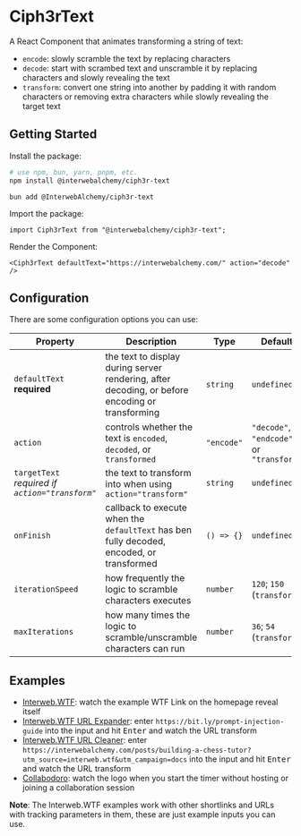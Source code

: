 # Ciph3rText

A React Component that animates transforming a string of text:

- `encode`: slowly scramble the text by replacing characters
- `decode`: start with scrambed text and unscramble it by replacing characters and slowly revealing the text
- `transform`: convert one string into another by padding it with random characters or removing extra characters while slowly revealing the target text

## Getting Started

Install the package:

```sh
# use npm, bun, yarn, pnpm, etc.
npm install @interwebalchemy/ciph3r-text
```

```
bun add @InterwebAlchemy/ciph3r-text
```

Import the package:

```tsx
import Ciph3rText from "@interwebalchemy/ciph3r-text";
```

Render the Component:

```tsx
<Ciph3rText defaultText="https://interwebalchemy.com/" action="decode" />
```

## Configuration

There are some configuration options you can use:

<!-- prettier-ignore -->
| **Property** | **Description** | **Type** | **Default** |
| -----------  | --------------- | -------- | ----------- |
| `defaultText` **required** | the text to display during server rendering, after decoding, or before encoding or transforming | `string` | `undefined` |
| `action` | controls whether the text is `encoded`, `decoded`, or `transformed` | `"encode"` | `"decode"`, `"endcode"`, or `"transform"` |
| `targetText` *required if `action="transform"`* | the text to transform into when using `action="transform"` | `string` | `undefined` |
| `onFinish` | callback to execute when the `defaultText` has ben fully decoded, encoded, or transformed | `() => {}` | `undefined` |
| `iterationSpeed` | how frequently the logic to scramble characters executes | `number` | `120`; `150` (`transform`) |
| `maxIterations` | how many times the logic to scramble/unscramble characters can run | `number` | `36`; `54` (`transform`) |

## Examples

- [Interweb.WTF](https://www.interweb.wtf/): watch the example WTF Link on the homepage reveal itself
- [Interweb.WTF URL Expander](https://www.interweb.wtf/is/): enter `https://bit.ly/prompt-injection-guide` into the input and hit <kbd>Enter</kbd> and watch the URL transform
- [Interweb.WTF URL Cleaner](https://www.interweb.wtf/clean/): enter `https://interwebalchemy.com/posts/building-a-chess-tutor?utm_source=interweb.wtf&utm_campaign=docs` into the input and hit <kbd>Enter</kbd> and watch the URL transform
- [Collabodoro](https://collabodoro.work/): watch the logo when you start the timer without hosting or joining a collaboration session

**Note**: The Interweb.WTF examples work with other shortlinks and URLs with tracking parameters in them, these are just example inputs you can use.

